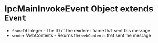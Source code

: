 # IpcMainInvokeEvent Object extends `Event`

* `frameId` Integer - The ID of the renderer frame that sent this message
* `sender` WebContents - Returns the `webContents` that sent the message
